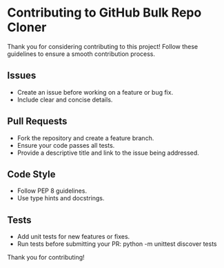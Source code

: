 # Contributing to GitHub Bulk Repo Cloner

Thank you for considering contributing to this project! Follow these guidelines to ensure a smooth contribution process.

## Issues
- Create an issue before working on a feature or bug fix.
- Include clear and concise details.

## Pull Requests
- Fork the repository and create a feature branch.
- Ensure your code passes all tests.
- Provide a descriptive title and link to the issue being addressed.

## Code Style
- Follow PEP 8 guidelines.
- Use type hints and docstrings.

## Tests
- Add unit tests for new features or fixes.
- Run tests before submitting your PR: python -m unittest discover tests
 
Thank you for contributing!

